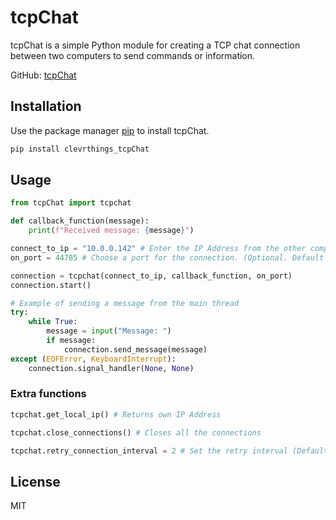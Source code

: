 # tcpChat

tcpChat is a simple Python module for creating a TCP chat connection between two computers to send commands or information.

GitHub: [tcpChat](https://github.com/clevrthings/tcpChat)

## Installation

Use the package manager [pip](https://pip.pypa.io/en/stable/) to install tcpChat.

```bash
pip install clevrthings_tcpChat
```

## Usage
```python
from tcpChat import tcpchat

def callback_function(message):
    print(f"Received message: {message}")

connect_to_ip = "10.0.0.142" # Enter the IP Address from the other computer
on_port = 44785 # Choose a port for the connection. (Optional. Default = 44785)

connection = tcpchat(connect_to_ip, callback_function, on_port)
connection.start()

# Example of sending a message from the main thread
try:
    while True:
        message = input("Message: ")
        if message:
            connection.send_message(message)
except (EOFError, KeyboardInterrupt):
    connection.signal_handler(None, None)
```
### Extra functions
```python
tcpchat.get_local_ip() # Returns own IP Address

tcpchat.close_connections() # Closes all the connections

tcpchat.retry_connection_interval = 2 # Set the retry interval (Default = 5 seconds)
```


## License
MIT